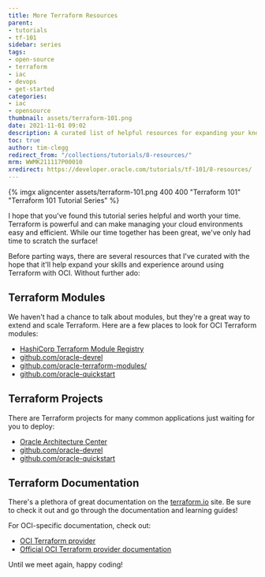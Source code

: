 ```yaml
---
title: More Terraform Resources
parent:
- tutorials
- tf-101
sidebar: series
tags:
- open-source
- terraform
- iac
- devops
- get-started
categories:
- iac
- opensource
thumbnail: assets/terraform-101.png
date: 2021-11-01 09:02
description: A curated list of helpful resources for expanding your knowledge of Terraform.
toc: true
author: tim-clegg
redirect_from: "/collections/tutorials/8-resources/"
mrm: WWMK211117P00010
xredirect: https://developer.oracle.com/tutorials/tf-101/8-resources/
---
```


{% imgx aligncenter assets/terraform-101.png 400 400 "Terraform 101" "Terraform 101 Tutorial Series" %}

I hope that you've found this tutorial series helpful and worth your time.  Terraform is powerful and can make managing your cloud environments easy and efficient.  While our time together has been great, we've only had time to scratch the surface!

Before parting ways, there are several resources that I've curated with the hope that it'll help expand your skills and experience around using Terraform with OCI.  Without further ado:

## Terraform Modules

We haven't had a chance to talk about modules, but they're a great way to extend and scale Terraform.  Here are a few places to look for OCI Terraform modules:

* [HashiCorp Terraform Module Registry](https://registry.terraform.io/browse/modules?provider=oci)
* [github.com/oracle-devrel](https://github.com/oracle-devrel)
* [github.com/oracle-terraform-modules/](https://github.com/oracle-terraform-modules/)
* [github.com/oracle-quickstart](https://github.com/oracle-quickstart)

## Terraform Projects

There are Terraform projects for many common applications just waiting for you to deploy:

* [Oracle Architecture Center](https://www.oracle.com/cloud/architecture-center/)
* [github.com/oracle-devrel](https://github.com/oracle-devrel)
* [github.com/oracle-quickstart](https://github.com/oracle-quickstart)

## Terraform Documentation

There's a plethora of great documentation on the [terraform.io](https://terraform.io) site.  Be sure to check it out and go through the documentation and learning guides!

For OCI-specific documentation, check out:

* [OCI Terraform provider](https://registry.terraform.io/providers/hashicorp/oci/latest/docs)
* [Official OCI Terraform provider documentation](https://docs.oracle.com/en-us/iaas/Content/API/SDKDocs/terraform.htm)

Until we meet again, happy coding!
